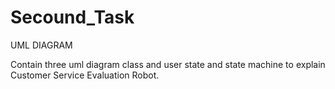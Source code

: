 # Secound_Task
UML DIAGRAM

Contain three uml diagram class and user state and state machine to explain Customer Service Evaluation Robot.
